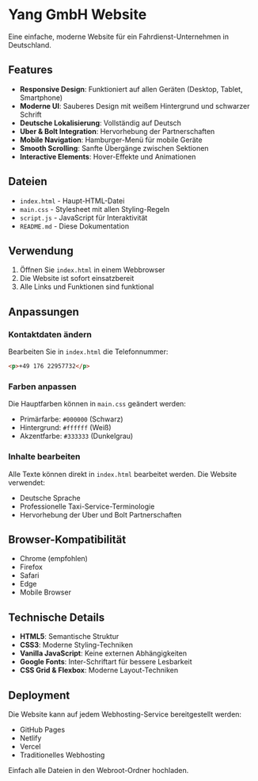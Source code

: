 # Yang GmbH Website

Eine einfache, moderne Website für ein Fahrdienst-Unternehmen in Deutschland.

## Features

- **Responsive Design**: Funktioniert auf allen Geräten (Desktop, Tablet, Smartphone)
- **Moderne UI**: Sauberes Design mit weißem Hintergrund und schwarzer Schrift
- **Deutsche Lokalisierung**: Vollständig auf Deutsch
- **Uber & Bolt Integration**: Hervorhebung der Partnerschaften
- **Mobile Navigation**: Hamburger-Menü für mobile Geräte
- **Smooth Scrolling**: Sanfte Übergänge zwischen Sektionen
- **Interactive Elements**: Hover-Effekte und Animationen

## Dateien

- `index.html` - Haupt-HTML-Datei
- `main.css` - Stylesheet mit allen Styling-Regeln
- `script.js` - JavaScript für Interaktivität
- `README.md` - Diese Dokumentation

## Verwendung

1. Öffnen Sie `index.html` in einem Webbrowser
2. Die Website ist sofort einsatzbereit
3. Alle Links und Funktionen sind funktional

## Anpassungen

### Kontaktdaten ändern
Bearbeiten Sie in `index.html` die Telefonnummer:
```html
<p>+49 176 22957732</p>
```

### Farben anpassen
Die Hauptfarben können in `main.css` geändert werden:
- Primärfarbe: `#000000` (Schwarz)
- Hintergrund: `#ffffff` (Weiß)
- Akzentfarbe: `#333333` (Dunkelgrau)

### Inhalte bearbeiten
Alle Texte können direkt in `index.html` bearbeitet werden. Die Website verwendet:
- Deutsche Sprache
- Professionelle Taxi-Service-Terminologie
- Hervorhebung der Uber und Bolt Partnerschaften

## Browser-Kompatibilität

- Chrome (empfohlen)
- Firefox
- Safari
- Edge
- Mobile Browser

## Technische Details

- **HTML5**: Semantische Struktur
- **CSS3**: Moderne Styling-Techniken
- **Vanilla JavaScript**: Keine externen Abhängigkeiten
- **Google Fonts**: Inter-Schriftart für bessere Lesbarkeit
- **CSS Grid & Flexbox**: Moderne Layout-Techniken

## Deployment

Die Website kann auf jedem Webhosting-Service bereitgestellt werden:
- GitHub Pages
- Netlify
- Vercel
- Traditionelles Webhosting

Einfach alle Dateien in den Webroot-Ordner hochladen. 